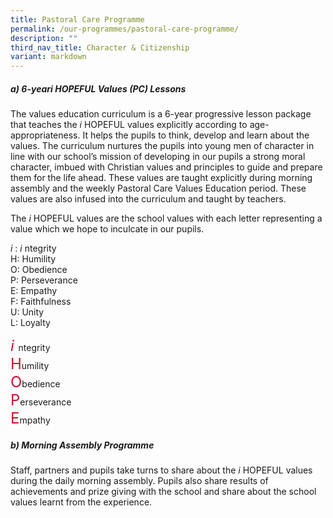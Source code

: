 ```yaml
---
title: Pastoral Care Programme
permalink: /our-programmes/pastoral-care-programme/
description: ""
third_nav_title: Character & Citizenship
variant: markdown
---
```

##### **a) 6-year*i* HOPEFUL Values (PC) Lessons**
The values education curriculum is a 6-year progressive lesson package that teaches the  *i* HOPEFUL values explicitly according to age-appropriateness. It helps the pupils to think, develop and learn about the values. The curriculum nurtures the pupils into young men of character in line with our school’s mission of developing in our pupils a strong moral character, imbued with Christian values and principles to guide and prepare them for the life ahead. These values are taught explicitly during morning assembly and the weekly Pastoral Care Values Education period. These values are also infused into the curriculum and taught by teachers.

The&nbsp;*i* HOPEFUL values are the school values with each letter representing a value which we hope to inculcate in our pupils.

_i_&nbsp;:&nbsp;_i_ ntegrity  
H: Humility  
O: Obedience  
P: Perseverance  
E: Empathy  
F: Faithfulness  
U: Unity  
L: Loyalty

<style>
    .highlight {
      color: #CE0E2D;
      font-size:24px
    }
  </style>
<span class="highlight">*i* </span>ntegrity<br>
<span class="highlight">H</span>umility <br>
<span class="highlight">O</span>bedience<br>
<span class="highlight">P</span>erseverance <br> 
<span class="highlight">E</span>mpathy <br>

##### **b) Morning Assembly Programme**
Staff, partners and pupils take turns to share about the&nbsp;*i* HOPEFUL values during the daily morning assembly. Pupils also share results of achievements and prize giving with the school and share about the school values learnt from the experience.